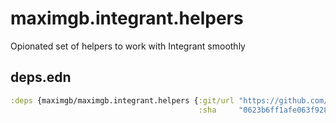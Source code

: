 # maximgb.integrant.helpers
Opionated set of helpers to work with Integrant smoothly

deps.edn
--------
```clojure
:deps {maximgb/maximgb.integrant.helpers {:git/url "https://github.com/MaximGB/maximgb.integrant.helpers"
                                          :sha     "0623b6ff1afe063f9283567c6eeec66b1254a6ee"}}
```

